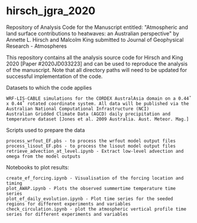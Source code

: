 # hirsch_jgra_2020

Repository of Analysis Code for the Manuscript entitled: "Atmospheric and land surface contributions to heatwaves: an Australian perspective" by Annette L. Hirsch and Malcolm King  submitted to Journal of Geophysical Research - Atmospheres

This repository contains all the analysis source code for Hirsch and King 2020 [Paper #2020JD033223] and can be used to reproduce the analysis of the manuscript. Note that all directory paths will need to be updated for successful implementation of the code.

Datasets to which the code applies

    WRF-LIS-CABLE simulations for the CORDEX AustralAsia domain on a 0.44˚ x 0.44˚ rotated coordinate system. All data will be published via the Australian National Computational Infrastructure (NCI)
    Australian Gridded Climate Data (AGCD) daily precipitation and temperature dataset [Jones et al. 2009 Australia. Aust. Meteor. Mag.]

Scripts used to prepare the data

    process_wrfout_EF.pbs - to process the wrfout model output files
    process_lisout_EF.pbs - to process the lisout model output files
    retrieve_advection_at_level.ipynb - Extract low-level advection and omega from the model outputs

Notebooks to plot results:

    create_ef_forcing.ipynb - Visualisation of the forcing location and timing
    plot_AWAP.ipynb - Plots the observed summertime temperature time series 
    plot_ef_daily_evolution.ipynb - Plot time series for the seeded regions for different experiments and variables
    check_circulation.ipynb - plot the atmospheric vertical profile time series for different experiments and variables


